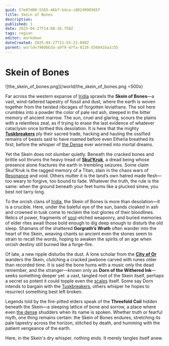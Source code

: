 ```yaml
---
guid: 57e07d00-5365-46b7-bdca-c082d990365f
title: Skein of Bones
description: 
published: 1
date: 2025-04-27T14:08:16.758Z
tags: region
editor: markdown
dateCreated: 2025-04-27T11:55:22.008Z
parent: world=7960bb3a-a9f9-47fa-8126-556041ba1c55
---
```


# Skein of Bones

![the_skein_of_bones.png](/world/the_skein_of_bones.png =500x)

Far across the western expanse of [Iridia](/geography/world/iridia.md) sprawls the **Skein of Bones**—a vast, wind-tattered tapestry of fossil and dust, where the earth is woven together from the twisted ribcages of forgotten leviathans. The soil here crumbles into a powder the color of pale red ash, steeped in the bitter memory of ancient marrow. The sun, cruel and glaring, scours the plains with a relentless zeal, as if trying to erase the last evidence of whatever cataclysm once birthed this desolation. It is here that the mighty **[Tuskbreakers](/structure/society/profession/tuskbreaker.md)** ply their sacred trade, hacking and hauling the ossified remains of beasts said to have roamed before even Etheria breathed its first, before the whisper of [the Dense](/geography/realm/the-dense.md) ever wormed into mortal dreams.

Yet the Skein does not slumber quietly. Beneath the cracked bones and brittle soil thrums the heavy tread of **[Skul’Kruk](/being/titan/skul-kruk.md)**, a dread being whose presence alone fractures the earth in trembling seizures. Some claim Skul’Kruk is the ragged memory of a Titan, slain in the chaos wars of [Resonance](/raw/20250501/resonance/resonance.md) and void. Others mutter it is the land’s own hatred made flesh—too weary to forgive, too bound to fade. Whatever the truth, the rule is the same: when the ground beneath your feet hums like a plucked sinew, you best not tarry long.

To the orcish clans of [Iridia](/geography/world/iridia.md), the Skein of Bones is more than desolation—it is a crucible. Here, under the baleful eye of the sun, bands cloaked in ash and crowned in tusk come to reclaim the lost glories of their bloodlines. Relics of power, fragments of [soul](/raw/20250501/soul/soul.md)-etched weaponry, and buried memories of elder rites await those bold enough to dig deep enough to disturb the old sleep. Shamans of the shattered **Gorgrath’s Wrath** often wander into the heart of the Skein, weaving chants so ancient even the stones seem to strain to recall the words, hoping to awaken the spirits of an age when orcish destiny still burned like a forge-fire.

Of late, a new ripple disturbs the dust. A lone scholar from the **[City of Or](/geography/settlement/city/city-of-or.md)** wanders the Skein, clutching a cracked jawbone carved with runes older than recorded time. It is said the bone hums with a music only the dead remember, and the stranger—known only as **Dorn of the Withered Ink**—seeks something deeper yet: a vast, tangled root of the Skein itself, perhaps a secret so potent it could topple even the [scales](/geography/landmark/scale.md) itself. Some say Dorn intends to bargain with the [Tuskbreakers](/structure/society/profession/tuskbreaker.md), others whisper he hopes to resurrect something best left broken.

Legends told by the fire-pitted elders speak of the **Threefold Coil** hidden beneath the Skein—a sleeping lattice of bone and sorrow, a place where even [the dense](/geography/realm/the-dense.md) shudders when its name is spoken. Whether truth or fearful myth, one thing remains certain: the Skein of Bones endures, stretching its pale tapestry across the horizon, stitched by death, and humming with the patient vengeance of the earth.

Here, in the Skein's dry whisper, nothing ends. It merely tangles itself anew.
